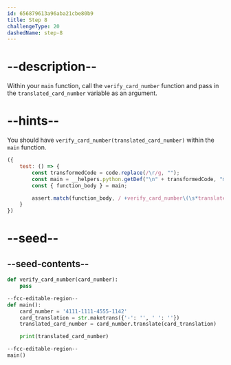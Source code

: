 ```yaml
---
id: 656879613a96aba21cbe80b9
title: Step 8
challengeType: 20
dashedName: step-8
---
```


# --description--

Within your `main` function, call the `verify_card_number` function and pass in the `translated_card_number` variable as an argument.

# --hints--

You should have `verify_card_number(translated_card_number)` within the `main` function.

```js
({
    test: () => {
        const transformedCode = code.replace(/\r/g, "");
        const main = __helpers.python.getDef("\n" + transformedCode, "main");
        const { function_body } = main;

        assert.match(function_body, / +verify_card_number\(\s*translated_card_number\s*\)/);
    }
})
```

# --seed--

## --seed-contents--

```py
def verify_card_number(card_number):
    pass

--fcc-editable-region--
def main():
    card_number = '4111-1111-4555-1142'
    card_translation = str.maketrans({'-': '', ' ': ''})
    translated_card_number = card_number.translate(card_translation)

    print(translated_card_number)

--fcc-editable-region--
main()
```
